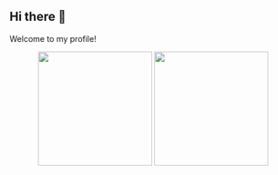 ## Hi there 👋
Welcome to my profile!

<p align="center">
    <img src="https://github-readme-stats-eight-theta.vercel.app/api?username=Caniscent1&show_icons=true&theme=radical&include_all_commits=true&count_private=true" height="200em"/>
    <img src="https://github-readme-stats-eight-theta.vercel.app/api/top-langs/?username=ForceClose31&layout=compact&langs_count=10&theme=radical" height="200em"/>
</p>
